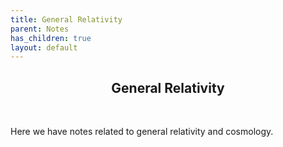 ```yaml
---
title: General Relativity
parent: Notes
has_children: true
layout: default
---
```

<!---
<html lang="en">
  <head>
    <meta charset="UTF-8" />
    <meta name="viewport" content="width=device-width, initial-scale=1.0" />
    <style>
      .box {
        background: #FFFFFF;
        color: black;
        border: 1.5px solid black;
        margin: 0px auto;
        width: 400px;
        height: 105px;
        padding: 0px;
      }
    </style>
  </head>
  <body>
    <div class="box">
      <p align="center">
        <h2 align="center"> <strong> General Relativity </strong> </h2>
      </p>
    </div>
  </body>
</html>
--->

<p align="center">
    <h2 align="center"> <strong> General Relativity </strong> </h2>
</p>
<p>&nbsp;</p>
Here we have notes related to general relativity and cosmology.

<!--- This is how to embed a PDF into the page --->
<!---
<iframe
	align="center"
	src="Menzo_NotesOnGeneralRelativity.pdf#toolbar=0"
	width="100%"
	height="928px"
	style="border:none"
  frameborder="0"
></iframe> 
--->
